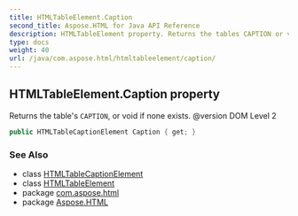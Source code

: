 ```yaml
---
title: HTMLTableElement.Caption
second_title: Aspose.HTML for Java API Reference
description: HTMLTableElement property. Returns the tables CAPTION or void if none exists. version DOM Level 2
type: docs
weight: 40
url: /java/com.aspose.html/htmltableelement/caption/
---
```

## HTMLTableElement.Caption property

Returns the table's `CAPTION`, or void if none exists. @version DOM Level 2

```java
public HTMLTableCaptionElement Caption { get; }
```

### See Also

* class [HTMLTableCaptionElement](../../htmltablecaptionelement/)
* class [HTMLTableElement](../)
* package [com.aspose.html](../../htmltableelement/)
* package [Aspose.HTML](../../../)
